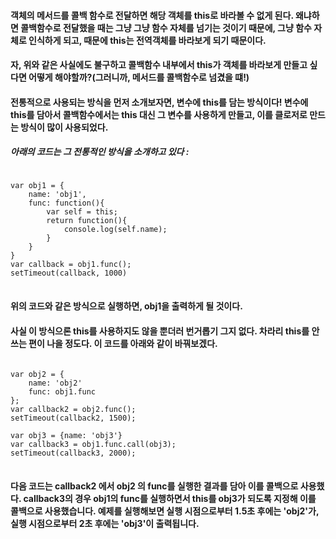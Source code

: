 #### 객체의 메서드를 콜백 함수로 전달하면 해당 객체를 this로 바라볼 수 없게 된다. 왜냐하면 콜백함수로 전달했을 때는 그냥 그냥 함수 자체를 넘기는 것이기 때문에, 그냥 함수 자체로 인식하게 되고, 때문에 this는 전역객체를 바라보게 되기 때문이다. 

#### 자, 위와 같은 사실에도 불구하고 콜백함수 내부에서 this가 객체를 바라보게 만들고 싶다면 어떻게 해야할까?(그러니까, 메서드를 콜백함수로 넘겼을 떄!)

#### 전통적으로 사용되는 방식을 먼저 소개보자면, 변수에 this를 담는 방식이다! 변수에 this를 담아서 콜백함수에서는 this 대신 그 변수를 사용하게 만들고, 이를 클로저로 만드는 방식이 많이 사용되었다. 

##### 아래의 코드는 그 전통적인 방식을 소개하고 있다 : 
<pre>
<code>
var obj1 = {
    name: 'obj1',
    func: function(){
        var self = this;
        return function(){
            console.log(self.name);
        }
    }
}
var callback = obj1.func();
setTimeout(callback, 1000)
</code>
</pre>

#### 위의 코드와 같은 방식으로 실행하면, obj1을 출력하게 될 것이다. 

#### 사실 이 방식으론 this를 사용하지도 않을 뿐더러 번거롭기 그지 없다. 차라리 this를 안쓰는 편이 나을 정도다. 이 코드를 아래와 같이 바꿔보겠다. 

<pre>
<code>
var obj2 = {
    name: 'obj2'
    func: obj1.func
};
var callback2 = obj2.func();
setTimeout(callback2, 1500);

var obj3 = {name: 'obj3'}
var callback3 = obj1.func.call(obj3);
setTimeout(callback3, 2000);
</code>
</pre>

#### 다음 코드는 callback2 에서 obj2 의 func를 실행한 결과를 담아 이를 콜백으로 사용했다. callback3의 경우 obj1의 func를 실행하면서 this를 obj3가 되도록 지정해 이를 콜백으로 사용했습니다. 예제를 실행해보면 실행 시점으로부터 1.5초 후에는 'obj2'가, 실행 시점으로부터 2초 후에는 'obj3'이 출력됩니다. 